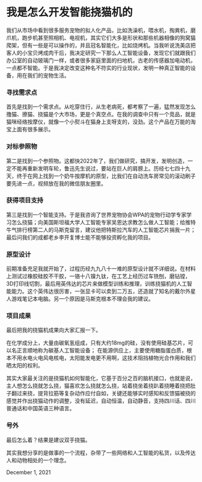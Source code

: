# 我是怎么开发智能挠猫机的

我们从市场中看到很多服务宠物的拟人化产品，比如洗澡机，喂水机，掏粪机，磨爪机，跑步机甚至照相机、电视机，其实它们大多是形状和那些机器相像的狗窝猫爬架，但有一些是可以操作的，并且冠名智能化，比如烧烤机。当我听说洗美店把客人的小宝贝烤成肉干后，我决定研究一下那么人工智能设备，发现它们就跟我们办公室的自动玻璃门一样，或者很多家庭里面的扫地机，古老的传感器加电动机，一点都不智能。于是我决定改变这种名不符实的行业现状，发明一种真正智能的设备，用在我们的宠物生活。

### 寻找需求点

首先是找到一个需求点。从吃穿住行，从生老病死，都考察了一遍，猛然发现怎么撸猫、撩猫、挠猫是个大市场，更是个真空点。在我的调查中只有一个竞品，就是猫咪经络按摩仪，就像一个小熨斗在猫身上支呀支的，没劲。这个产品在万能的淘宝上面有很多展示。

### 对标参照物

第二是找到一个参照物。这都快2022年了，我们做研究，搞开发，发明创造，一定不能再重新发明车轮，鲁迅先生说过，要站在巨人的肩膀上。历经七七四十九天，终于在网上找到一个奶牛按摩机的原型，比我们在自动洗车房常见的滚动刷子要先进一点，视频放在我的微信朋友圈里。

### 获得项目支持

第三是找到一个智能支持。于是我咨询了世界宠物协会WPA的宠物行动学专家学习怎么挠猫；向美国斯坦福大学人工智能专家吴恩达求教怎么做人工智能；给推特牛气排行榜第二人的马斯克留言，建议他把特斯拉汽车的人工智能芯片捐我一片；最后问我们的成都老乡李开复博士能不能够投资孵化我的项目。

### 原型设计

前期准备充足我就开始了，过程历经九九八十一难的原型设计就不详细说。在材料上测试过橡胶硅胶不干胶，一铬十八镍九钛，在工艺上经历过车铣刨，磨钻镗，3D打印线切割，最后用英伟达的芯片来做模型训练和推理，训练挠猫机的人工智能能力。这个英伟达很厉害，一张显卡可以卖到二万五，还造就了知名的戴尔外星人游戏笔记本电脑。另一个原因是马斯克根本不理会我的建议。

### 项目成果

最后把我的挠猫机成果向大家汇报一下。

在化学成分上，大量由碳氧氢组成，只有大约18mg的硅，没有使用硅基芯片，可以名正言顺地称为碳基人工智能设备；
在能源供应上，主要使用糖脂蛋白质，根本不用水电火电风电核电，太阳能发电更不用啊，这技术阻挡植物光合作用和我们晒太阳的权利。

其实大家最关注的是挠猫机如何智能化，它基于百分之百的脑机接口，也就是说，主人想怎么挠就怎么挠，猫喜欢怎么挠就怎么挠，站着挠坐着挠趴着挠睡着挠把肚子翻过来挠，提背拉筋等复杂动作应付自如，关键还能够实时感知和反馈猫被挠的感觉并作出挠猫动作的调整，没有延迟，自动恒温，自动静音，支持四川话、四川普通话和中国英语三种语言。

### 号外

最后怎么着？结果是建议双手挠猫。

其实我想分享的是做事的一个流程，杂带了一些网络和人工智能的私货，以及传达人和动物相处的一个理念。

December 1, 2021

